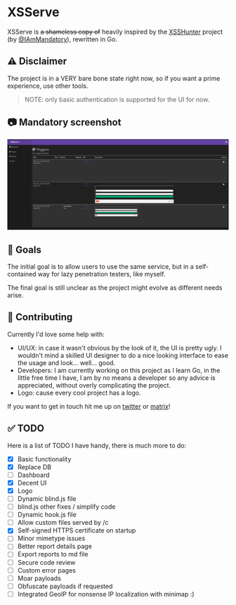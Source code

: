 # XSServe

XSServe is ~~a shameless copy of~~ heavily inspired by the [XSSHunter](https://xsshunter.com) project (by [@IAmMandatory](https://twitter.com/IAmMandatory)), rewritten in Go.

## ⚠ Disclaimer
The project is in a VERY bare bone state right now, so if you want a prime experience, use other tools.

> NOTE: only basic authentication is supported for the UI for now.

## 📷 Mandatory screenshot
![Mandatory screenshot](.images/mandatory.png)

## 🏁 Goals
The initial goal is to allow users to use the same service, but in a self-contained way for lazy penetration testers, like myself.

The final goal is still unclear as the project might evolve as different needs arise. 


## 👋 Contributing
Currently I'd love some help with:

- UI/UX: in case it wasn't obvious by the look of it, the UI is pretty ugly. I wouldn't mind a skilled UI designer to do a nice looking interface to ease the usage and look... well... good.
- Developers: I am currently working on this project as I learn Go, in the little free time I have, I am by no means a developer so any advice is appreciated, without overly complicating the project.
- Logo: cause every cool project has a logo.

If you want to get in touch hit me up on [twitter](https://twitter.com/thatsn0tmysite) or [matrix](https://matrix.to/#/@thatsn0tmysite:matrix.org)!

## ✅ TODO
Here is a list of TODO I have handy, there is much more to do:

- [x] Basic functionality
- [x] Replace DB
- [ ] Dashboard
- [x] Decent UI 
- [x] Logo
- [ ] Dynamic blind.js file
- [ ] blind.js other fixes / simplify code 
- [ ] Dynamic hook.js file
- [ ] Allow custom files served by /c 
- [x] Self-signed HTTPS certificate on startup
- [ ] Minor mimetype issues
- [ ] Better report details page
- [ ] Export reports to md file
- [ ] Secure code review
- [ ] Custom error pages
- [ ] Moar payloads
- [ ] Obfuscate payloads if requested
- [ ] Integrated GeoIP for nonsense IP localization with minimap :)
